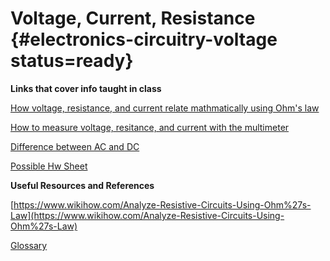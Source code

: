 # Voltage, Current, Resistance {#electronics-circuitry-voltage status=ready}

<!-- gwnote: While there are many great links that explain voltage, current, and resistance, I think the links could use a proper introduction with a brief background. Consider giving an overview of the concepts, and linking to the resources when appropriate. This is also a great space to describe where these concepts are used on the drone. -->

**Links that cover info taught in class**

[How voltage, resistance, and current relate mathmatically using Ohm's law](https://spl-binal.blogspot.com/2017/09/ohms-law.html#.XvqBNihKhhE)

[How to measure voltage, resitance, and current with the multimeter](https://www.youtube.com/watch?v=sKuPd3XYwuA)

[Difference between AC and DC](https://learn.sparkfun.com/tutorials/alternating-current-ac-vs-direct-current-dc/all#:~:text=In%20direct%20current%20(DC)%2C,because%20the%20current%20changes%20direction.)

[Possible Hw Sheet](https://docs.google.com/document/d/18a2UVzlNQGC5mvZ_JpYRoVtIp8XaYsbznB4QR38_TL4/edit?usp=sharing)


**Useful Resources and References**

[https://www.wikihow.com/Analyze-Resistive-Circuits-Using-Ohm%27s-Law](https://www.wikihow.com/Analyze-Resistive-Circuits-Using-Ohm%27s-Law)

[Glossary](https://docs.google.com/document/d/1LJzESfH8VnLDAitNTwwa-iDZs-zY-KM2v1EuWFoLz6A/edit?usp=sharing)
